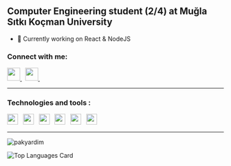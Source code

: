 ## Computer Engineering student (2/4) at Muğla Sıtkı Koçman University 

- 🔭 Currently working on React & NodeJS

### Connect with me:
<a href='https://www.linkedin.com/in/emirhan-pakyardim-b16904208/'> <img src="https://cdn4.iconfinder.com/data/icons/colorful-guache-social-media-logos-1/159/social-media_linkedin-512.png" width="30"> </a>&nbsp;
<a href='mailto:emirhanpakyardim@gmail.com'> <img src="https://cdn3.iconfinder.com/data/icons/colorful-guache-social-media-logos-1/154/social-media_email_new-3-512.png" width="30"> </a>&nbsp;

------------


### Technologies and tools :
<img src="https://cdn.svgporn.com/logos/javascript.svg" width="25"> &nbsp;
<img src="https://cdn.svgporn.com/logos/nodejs-icon.svg" width="25"> &nbsp;
<img src="https://cdn.svgporn.com/logos/express.svg" width="25"> &nbsp;
<img src="https://cdn.svgporn.com/logos/java.svg" width="25"> &nbsp;
<img src="https://cdn.svgporn.com/logos/react.svg" width="25"> &nbsp;
<img src="https://cdn.svgporn.com/logos/mongodb.svg" width="25"> &nbsp;

------------


<img align="center" src="https://github-readme-streak-stats.herokuapp.com/?user=pakyardim&" alt="pakyardim"/>

![Top Languages Card](https://github-readme-stats.vercel.app/api/top-langs/?username=pakyardim&layout=compact&hide=json)
<!--


- 🌱 I’m currently learning ...
- 👯 I’m looking to collaborate on ...
- 🤔 I’m looking for help with ...
- 💬 Ask me about ...
- 📫 How to reach me: ...
- 😄 Pronouns: ...
- ⚡ Fun fact: ...
-->
